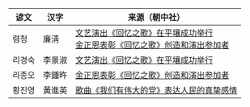 |谚文|汉字|来源（朝中社）|
|-|-|-|
|렴청|廉淸|[文艺演出《回忆之歌》在平壤成功举行](http://www.kcna.kp/kcna.user.article.retrieveArticleContentFromLang.kcmsf?lang=chn&kwContent=&article_code=AR0059723)<br>[金正恩表彰《回忆之歌》创造和演出参加者](http://www.kcna.kp/kcna.user.article.retrieveArticleContentFromLang.kcmsf?lang=chn&kwContent=&article_code=AR0060931)|
|리경숙|李景淑|[文艺演出《回忆之歌》在平壤成功举行](http://www.kcna.kp/kcna.user.article.retrieveArticleContentFromLang.kcmsf?lang=chn&kwContent=&article_code=AR0059723)|
|리종오|李鍾旿|[金正恩表彰《回忆之歌》创造和演出参加者](http://www.kcna.kp/kcna.user.article.retrieveArticleContentFromLang.kcmsf?lang=chn&kwContent=&article_code=AR0060931)|
|황진영|黃進英|[歌曲《我们有伟大的党》表达人民的真挚感情](http://www.kcna.kp/kcna.user.article.retrieveArticleContentFromLang.kcmsf?lang=chn&kwContent=&article_code=AR0136602)|
